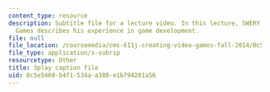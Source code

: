 ```yaml
---
content_type: resource
description: Subtitle file for a lecture video. In this lecture, SWERY from Access
  Games describes his experience in game development.
file: null
file_location: /coursemedia/cms-611j-creating-video-games-fall-2014/0c5e5460b4f1534aa388e1b794281a56_B1zWyyNoRq8.vtt
file_type: application/x-subrip
resourcetype: Other
title: 3play caption file
uid: 0c5e5460-b4f1-534a-a388-e1b794281a56
---
```

